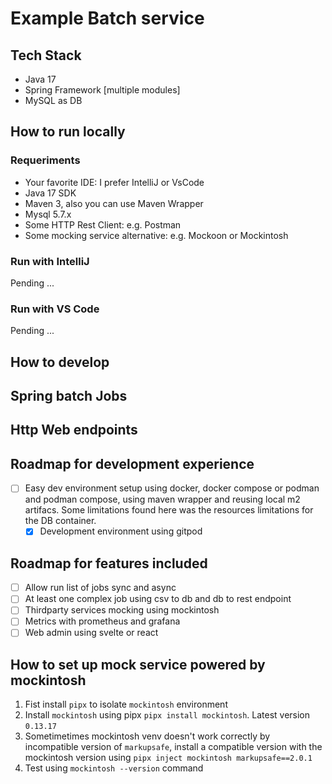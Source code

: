 # Example Batch service

## Tech Stack

- Java 17
- Spring Framework [multiple modules]
- MySQL as DB

## How to run locally

### Requeriments

- Your favorite IDE: I prefer IntelliJ or VsCode
- Java 17 SDK
- Maven 3, also you can use Maven Wrapper
- Mysql 5.7.x
- Some HTTP Rest Client: e.g. Postman
- Some mocking service alternative: e.g. Mockoon or Mockintosh


### Run with IntelliJ

Pending ...

### Run with VS Code

Pending ...

## How to develop

## Spring batch Jobs

## Http Web endpoints

## Roadmap for development experience

- [ ] Easy dev environment setup using docker, docker compose or podman and podman compose, using maven wrapper and
  reusing local m2 artifacs. Some limitations found here was the resources limitations for the DB container.
  - [x] Development environment using gitpod

## Roadmap for features included

- [ ] Allow run list of jobs sync and async
- [ ] At least one complex job using csv to db and db to rest endpoint
- [ ] Thirdparty services mocking using mockintosh
- [ ] Metrics with prometheus and grafana
- [ ] Web admin using svelte or react

## How to set up mock service powered by mockintosh
1. Fist install `pipx` to isolate `mockintosh` environment
2. Install `mockintosh` using pipx `pipx install mockintosh`. Latest version `0.13.17`
3. Sometimetimes mockintosh venv doesn't work correctly by incompatible version of `markupsafe`, install a compatible version with the 
   mockintosh version using `pipx inject mockintosh markupsafe==2.0.1`
4. Test using `mockintosh --version` command
